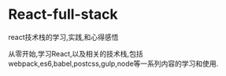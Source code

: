 # React-full-stack
react技术栈的学习,实践,和心得感悟

从零开始,学习React,以及相关的技术栈,包括webpack,es6,babel,postcss,gulp,node等一系列内容的学习和使用.